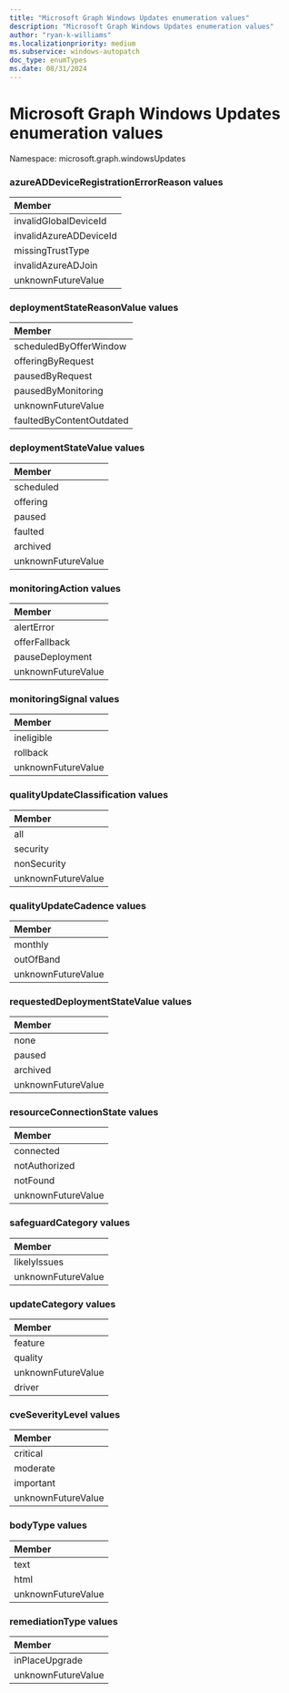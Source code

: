```yaml
---
title: "Microsoft Graph Windows Updates enumeration values"
description: "Microsoft Graph Windows Updates enumeration values"
author: "ryan-k-williams"
ms.localizationpriority: medium
ms.subservice: windows-autopatch
doc_type: enumTypes
ms.date: 08/31/2024
---
```


# Microsoft Graph Windows Updates enumeration values

Namespace: microsoft.graph.windowsUpdates

### azureADDeviceRegistrationErrorReason values 

|Member|
|:---|
|invalidGlobalDeviceId|
|invalidAzureADDeviceId|
|missingTrustType|
|invalidAzureADJoin|
|unknownFutureValue|

### deploymentStateReasonValue values 

|Member|
|:---|
|scheduledByOfferWindow|
|offeringByRequest|
|pausedByRequest|
|pausedByMonitoring|
|unknownFutureValue|
|faultedByContentOutdated|

### deploymentStateValue values 

|Member|
|:---|
|scheduled|
|offering|
|paused|
|faulted|
|archived|
|unknownFutureValue|

### monitoringAction values 

|Member|
|:---|
|alertError|
|offerFallback|
|pauseDeployment|
|unknownFutureValue|

### monitoringSignal values 

|Member|
|:---|
|ineligible|
|rollback|
|unknownFutureValue|

### qualityUpdateClassification values 

|Member|
|:---|
|all|
|security|
|nonSecurity|
|unknownFutureValue|

### qualityUpdateCadence values 

|Member|
|:---|
|monthly|
|outOfBand|
|unknownFutureValue|

### requestedDeploymentStateValue values 

|Member|
|:---|
|none|
|paused|
|archived|
|unknownFutureValue|

### resourceConnectionState values 

|Member|
|:---|
|connected|
|notAuthorized|
|notFound|
|unknownFutureValue|

### safeguardCategory values 

|Member|
|:---|
|likelyIssues|
|unknownFutureValue|

### updateCategory values 

|Member|
|:---|
|feature|
|quality|
|unknownFutureValue|
|driver|

### cveSeverityLevel values 

|Member|
|:---|
|critical|
|moderate|
|important|
|unknownFutureValue|

### bodyType values

| Member |
|:-------|
| text   |
| html   |
| unknownFutureValue |

### remediationType values
| Member |
|:-------|
| inPlaceUpgrade   |
| unknownFutureValue |

<!--
{
  "type": "#page.annotation",
  "namespace": "microsoft.graph.windowsUpdates"
}
-->
